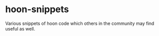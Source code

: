 # hoon-snippets
Various snippets of hoon code which others in the community may find useful as well.

